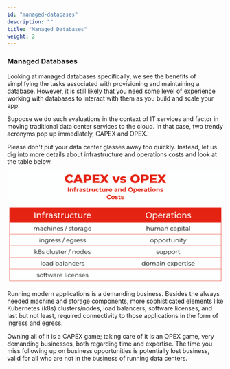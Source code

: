 ```yaml
---
id: "managed-databases"
description: ""
title: "Managed Databases"
weight: 2
---
```


### Managed Databases

Looking at managed databases specifically, we see the benefits of simplifying the tasks associated with provisioning and maintaining a database. However, it is still likely that you need some level of experience working with databases to interact with them as you build and scale your app.

Suppose we do such evaluations in the context of IT services and factor in moving traditional data center services to the cloud. In that case, two trendy acronyms pop up immediately, CAPEX and OPEX.

Please don't put your data center glasses away too quickly. Instead, let us dig into more details about infrastructure and operations costs and look at the table below.

![capex-opex](capex-opex.png) 

Running modern applications is a demanding business. Besides the always needed machine and storage components, more sophisticated elements like Kubernetes (k8s) clusters/nodes, load balancers, software licenses, and last but not least, required connectivity to those applications in the form of ingress and egress.

Owning all of it is a CAPEX game; taking care of it is an OPEX game, very demanding businesses, both regarding time and expertise. The time you miss following up on business opportunities is potentially lost business, valid for all who are not in the business of running data centers.
